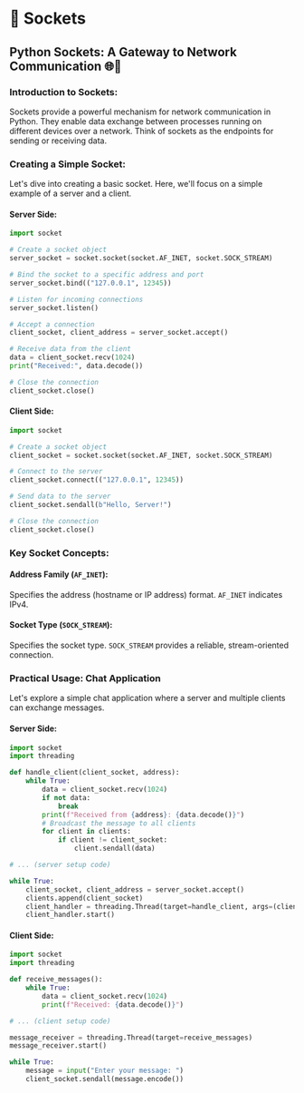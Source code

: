 # 🧦 Sockets

## Python Sockets: A Gateway to Network Communication 🌐🔗

### Introduction to Sockets:

Sockets provide a powerful mechanism for network communication in Python. They enable data exchange between processes running on different devices over a network. Think of sockets as the endpoints for sending or receiving data.

### Creating a Simple Socket:

Let's dive into creating a basic socket. Here, we'll focus on a simple example of a server and a client.

#### Server Side:

```python
import socket

# Create a socket object
server_socket = socket.socket(socket.AF_INET, socket.SOCK_STREAM)

# Bind the socket to a specific address and port
server_socket.bind(("127.0.0.1", 12345))

# Listen for incoming connections
server_socket.listen()

# Accept a connection
client_socket, client_address = server_socket.accept()

# Receive data from the client
data = client_socket.recv(1024)
print("Received:", data.decode())

# Close the connection
client_socket.close()
```

#### Client Side:

```python
import socket

# Create a socket object
client_socket = socket.socket(socket.AF_INET, socket.SOCK_STREAM)

# Connect to the server
client_socket.connect(("127.0.0.1", 12345))

# Send data to the server
client_socket.sendall(b"Hello, Server!")

# Close the connection
client_socket.close()
```

### Key Socket Concepts:

#### Address Family (`AF_INET`):

Specifies the address (hostname or IP address) format. `AF_INET` indicates IPv4.

#### Socket Type (`SOCK_STREAM`):

Specifies the socket type. `SOCK_STREAM` provides a reliable, stream-oriented connection.

### Practical Usage: Chat Application

Let's explore a simple chat application where a server and multiple clients can exchange messages.

#### Server Side:

```python
import socket
import threading

def handle_client(client_socket, address):
    while True:
        data = client_socket.recv(1024)
        if not data:
            break
        print(f"Received from {address}: {data.decode()}")
        # Broadcast the message to all clients
        for client in clients:
            if client != client_socket:
                client.sendall(data)

# ... (server setup code)

while True:
    client_socket, client_address = server_socket.accept()
    clients.append(client_socket)
    client_handler = threading.Thread(target=handle_client, args=(client_socket, client_address))
    client_handler.start()
```

#### Client Side:

```python
import socket
import threading

def receive_messages():
    while True:
        data = client_socket.recv(1024)
        print(f"Received: {data.decode()}")

# ... (client setup code)

message_receiver = threading.Thread(target=receive_messages)
message_receiver.start()

while True:
    message = input("Enter your message: ")
    client_socket.sendall(message.encode())
```

